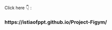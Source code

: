 
Click here 👇 : </br>
 <h3 style:"position: relative;left: 6rem;font-family: 'Courier New', Courier, monospace; text-derection: none;">https://istiaofppt.github.io/Project-Figym/</h3>
